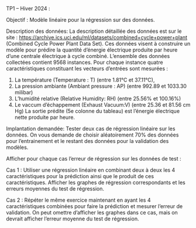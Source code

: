 TP1 – Hiver 2024 :

Objectif : Modèle linéaire pour la régression sur des données.

Description des données:
  La description détaillée des données est sur le site :
    https://archive.ics.uci.edu/ml/datasets/combined+cycle+power+plant
  (Combined Cycle Power Plant Data Set).
Ces données visent à construire un modèle pour prédire la quantité d’énergie électrique produite par heure d’une centrale électrique à cycle combiné. L’ensemble des données collectées contient 9568 instances. Pour chaque instance quatre caractéristiques constituant les vecteurs d’entrées sont mesurées :
  1) La température (Temperature : T) (entre 1.81°C et 37.11°C),
  2) La pression ambiante (Ambiant pressure : AP) (entre 992.89 et 1033.30 milibar)
  3) L’humidité relative (Relative Humidity: RH) (entre 25.56% et 100.16%)
  4) Le vaccum d’échappement (Exhaust Vacuum:V) (entre 25.36 et 81.56 cm Hg)
La sortie prédite (5e colonne du tableau) est l’énergie électrique nette produite par heure.

Implantation demandée:
  Tester deux cas de régression linéaire sur les données. On vous demande de choisir aléatoirement 70% des données pour l’entrainement et le restant des données pour la validation des modèles.
  
  Afficher pour chaque cas l’erreur de régression sur les données de test :
    
  Cas 1 : Utiliser une régression linéaire en combinant deux à deux les 4 caractéristiques pour la prédiction ainsi que le produit de ces caractéristiques. Afficher les graphes de régression correspondants et les erreurs moyennes du test de régression.
    
  Cas 2 : Répéter le même exercice maintenant en ayant les 4 caractéristiques combinées pour faire la prédiction et mesurer l’erreur de validation. On peut omettre d’afficher les graphes dans ce cas, mais on devrait afficher l’erreur moyenne du test de régression. 
